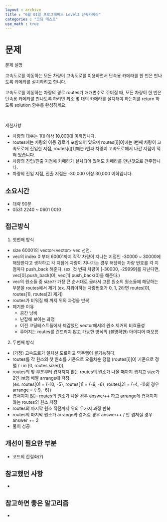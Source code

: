 ```yaml
---
layout : archive
title : "6월 01일 프로그래머스 Level3 단속카메라"
categories : "코딩 테스트"
use_math : true
---
```


# 문제

문제 설명

고속도로를 이동하는 모든 차량이 고속도로를 이용하면서 단속용 카메라를 한 번은 만나도록 카메라를 설치하려고 합니다.

고속도로를 이동하는 차량의 경로 routes가 매개변수로 주어질 때, 모든 차량이 한 번은 단속용 카메라를 만나도록 하려면 최소 몇 대의 카메라를 설치해야 하는지를 return 하도록 solution 함수를 완성하세요.

<br>

제한사항

 - 차량의 대수는 1대 이상 10,000대 이하입니다.
 - routes에는 차량의 이동 경로가 포함되어 있으며 routes[i][0]에는 i번째 차량이 고속도로에 진입한 지점, routes[i][1]에는 i번째 차량이 고속도로에서 나간 지점이 적혀 있습니다.
 - 차량의 진입/진출 지점에 카메라가 설치되어 있어도 카메라를 만난것으로 간주합니다.
 - 차량의 진입 지점, 진출 지점은 -30,000 이상 30,000 이하입니다.

## 소요시간
 - 대략 90분
 - 0531 2240 ~ 0601 0010

## 접근방식
 1. 첫번째 방식
  - size 60001의 vector<vector<int>> vec 선언.
  - vec의 index 0 부터 60001까지 각각 차량이 지나는 지점인 -30000 ~ 30000에
  해당한다고 생각하고 각 지점에 차량이 지나가는 경우 해당하는 차량 번호를 각 지점마다 push_back 해준다. (ex. 첫 번째 차량이 [-30000, -29999]를 지난다면, vec[0].push_back(0), vec[1].push_back(0)을 해준다.)
  - vec의 원소들 중 size가 가장 큰 순서대로 골라서 고른 원소의 원소들에 해당하는 부분을 routes에서 제거 (ex. 지워야하는 차량번호가 0, 1, 2라면 routes[0], routes[1], routes[2] 제거)
  - routes가 비워질 때 까지 위의 과정을 반복
  - 폐기한 이유
      - 공간 낭비
      - 난잡해 보이는 과정
      - 이전 코딩테스트들에서 체감했던 vector에서의 원소 제거의 비효율성
      - 주어지는 routes를 건드리지 않고 가능한 방식의 (불명확한) 아이디어 떠오름


 2. 두번째 방식
  - (가정) 고속도로가 일차선 도로이고 역주행이 불가능하다.
  - routes를 각 원소의 첫 원소를 기준으로 오름차순 정렬
  (routes[i][0] 기준으로 정렬 / i in [0, routes.size()))
  - routes의 앞 부분부터 겹쳐지지 않는 routes의 원소가 나올 때까지 겹치고 size가 2인 int형 배열 arrange에 저장.<br>
  (ex. routes[0] = {-10, -5}, routes[1] = {-9, -6}, routes[2] = {-4, -1}의 경우 arrange = {-9, -6})
  - 겹쳐지지 않는 routes의 원소가 나올 경우 answer++ 하고 arrange에 겹쳐지지 않는 routes의 원소 저장
  - routes의 마지막 원소 직전까지 위의 두가지 과정 반복
  - routes의 마지막 원소가 arrange와 겹쳐질 경우 answer++ / 안 겹쳐질 경우 answer += 2
  - 풀이 성공

## 개선이 필요한 부분
 - 코드의 간결화(?)



## 참고했던 사항
 -


## 참고하면 좋은 알고리즘
 -
